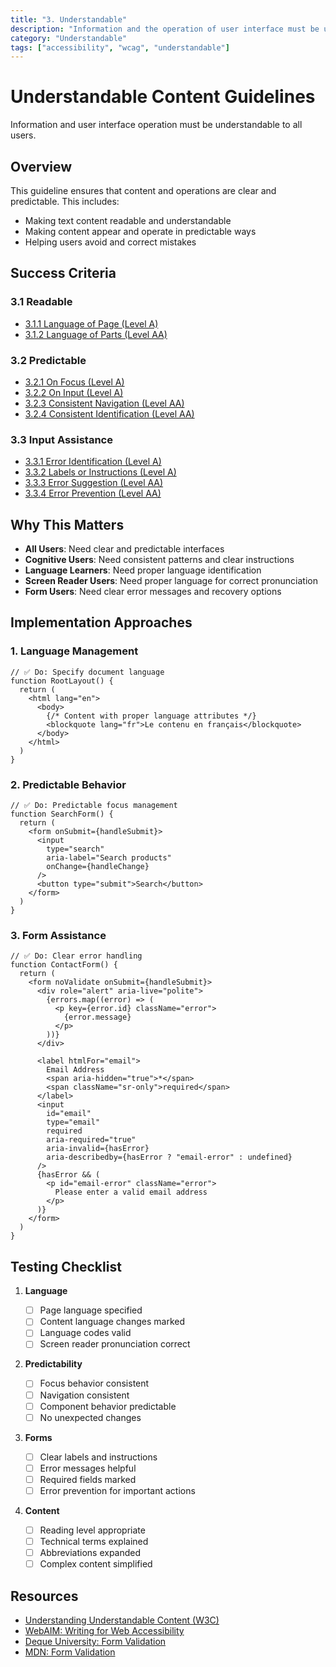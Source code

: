 ```yaml
---
title: "3. Understandable"
description: "Information and the operation of user interface must be understandable"
category: "Understandable"
tags: ["accessibility", "wcag", "understandable"]
---
```


# Understandable Content Guidelines

Information and user interface operation must be understandable to all users.

## Overview

This guideline ensures that content and operations are clear and predictable. This includes:

- Making text content readable and understandable
- Making content appear and operate in predictable ways
- Helping users avoid and correct mistakes

## Success Criteria

### 3.1 Readable

- [3.1.1 Language of Page (Level A)](./3.1-readable/3.1.1-language-of-page.md)
- [3.1.2 Language of Parts (Level AA)](./3.1-readable/3.1.2-language-of-parts.md)

### 3.2 Predictable

- [3.2.1 On Focus (Level A)](./3.2-predictable/3.2.1-on-focus.md)
- [3.2.2 On Input (Level A)](./3.2-predictable/3.2.2-on-input.md)
- [3.2.3 Consistent Navigation (Level AA)](./3.2-predictable/3.2.3-consistent-navigation.md)
- [3.2.4 Consistent Identification (Level AA)](./3.2-predictable/3.2.4-consistent-identification.md)

### 3.3 Input Assistance

- [3.3.1 Error Identification (Level A)](./3.3-input-assistance/3.3.1-error-identification.md)
- [3.3.2 Labels or Instructions (Level A)](./3.3-input-assistance/3.3.2-labels-or-instructions.md)
- [3.3.3 Error Suggestion (Level AA)](./3.3-input-assistance/3.3.3-error-suggestion.md)
- [3.3.4 Error Prevention (Level AA)](./3.3-input-assistance/3.3.4-error-prevention.md)

## Why This Matters

- **All Users**: Need clear and predictable interfaces
- **Cognitive Users**: Need consistent patterns and clear instructions
- **Language Learners**: Need proper language identification
- **Screen Reader Users**: Need proper language for correct pronunciation
- **Form Users**: Need clear error messages and recovery options

## Implementation Approaches

### 1. Language Management

```tsx
// ✅ Do: Specify document language
function RootLayout() {
  return (
    <html lang="en">
      <body>
        {/* Content with proper language attributes */}
        <blockquote lang="fr">Le contenu en français</blockquote>
      </body>
    </html>
  )
}
```

### 2. Predictable Behavior

```tsx
// ✅ Do: Predictable focus management
function SearchForm() {
  return (
    <form onSubmit={handleSubmit}>
      <input
        type="search"
        aria-label="Search products"
        onChange={handleChange}
      />
      <button type="submit">Search</button>
    </form>
  )
}
```

### 3. Form Assistance

```tsx
// ✅ Do: Clear error handling
function ContactForm() {
  return (
    <form noValidate onSubmit={handleSubmit}>
      <div role="alert" aria-live="polite">
        {errors.map((error) => (
          <p key={error.id} className="error">
            {error.message}
          </p>
        ))}
      </div>

      <label htmlFor="email">
        Email Address
        <span aria-hidden="true">*</span>
        <span className="sr-only">required</span>
      </label>
      <input
        id="email"
        type="email"
        required
        aria-required="true"
        aria-invalid={hasError}
        aria-describedby={hasError ? "email-error" : undefined}
      />
      {hasError && (
        <p id="email-error" className="error">
          Please enter a valid email address
        </p>
      )}
    </form>
  )
}
```

## Testing Checklist

1. **Language**

   - [ ] Page language specified
   - [ ] Content language changes marked
   - [ ] Language codes valid
   - [ ] Screen reader pronunciation correct

2. **Predictability**

   - [ ] Focus behavior consistent
   - [ ] Navigation consistent
   - [ ] Component behavior predictable
   - [ ] No unexpected changes

3. **Forms**

   - [ ] Clear labels and instructions
   - [ ] Error messages helpful
   - [ ] Required fields marked
   - [ ] Error prevention for important actions

4. **Content**
   - [ ] Reading level appropriate
   - [ ] Technical terms explained
   - [ ] Abbreviations expanded
   - [ ] Complex content simplified

## Resources

- [Understanding Understandable Content (W3C)](https://www.w3.org/WAI/WCAG21/Understanding/understandable)
- [WebAIM: Writing for Web Accessibility](https://webaim.org/techniques/writing/)
- [Deque University: Form Validation](https://dequeuniversity.com/rules/axe/4.0/label)
- [MDN: Form Validation](https://developer.mozilla.org/en-US/docs/Learn/Forms/Form_validation)
